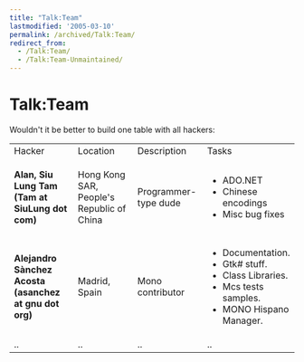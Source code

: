 ```yaml
---
title: "Talk:Team"
lastmodified: '2005-03-10'
permalink: /archived/Talk:Team/
redirect_from:
  - /Talk:Team/
  - /Talk:Team-Unmaintained/
---
```


Talk:Team
=========

Wouldn't it be better to build one table with all hackers:

<table>
<col width="25%" />
<col width="25%" />
<col width="25%" />
<col width="25%" />
<tbody>
<tr class="odd">
<td align="left">Hacker</td>
<td align="left">Location</td>
<td align="left">Description</td>
<td align="left">Tasks</td>
</tr>
<tr class="even">
<td align="left"><p><strong><script type="text/javascript">
<!--
h='&#x53;&#x69;&#x75;&#76;&#x75;&#110;&#x67;&#46;&#x63;&#x6f;&#x6d;';a='&#64;';n='&#84;&#x61;&#x6d;';e=n+a+h;
document.write('<a h'+'ref'+'="ma'+'ilto'+':'+e+'">'+'Alan, Siu Lung Tam'+'<\/'+'a'+'>');
// -->
</script><noscript>&#x41;&#108;&#x61;&#110;&#44;&#32;&#x53;&#x69;&#x75;&#32;&#76;&#x75;&#110;&#x67;&#32;&#84;&#x61;&#x6d;&#32;&#40;&#84;&#x61;&#x6d;&#32;&#x61;&#116;&#32;&#x53;&#x69;&#x75;&#76;&#x75;&#110;&#x67;&#32;&#100;&#x6f;&#116;&#32;&#x63;&#x6f;&#x6d;&#x29;</noscript></strong></p></td>
<td align="left">Hong Kong SAR, People's Republic of China</td>
<td align="left">Programmer-type dude</td>
<td align="left"><ul>
<li>ADO.NET</li>
<li>Chinese encodings</li>
<li>Misc bug fixes</li>
</ul></td>
</tr>
<tr class="odd">
<td align="left"><p><strong><script type="text/javascript">
<!--
h='&#x67;&#110;&#x75;&#46;&#x6f;&#114;&#x67;';a='&#64;';n='&#x61;&#x73;&#x61;&#110;&#x63;&#104;&#x65;&#122;';e=n+a+h;
document.write('<a h'+'ref'+'="ma'+'ilto'+':'+e+'">'+'Alejandro Sànchez Acosta'+'<\/'+'a'+'>');
// -->
</script><noscript>&#x41;&#108;&#x65;&#106;&#x61;&#110;&#100;&#114;&#x6f;&#32;&#x53;&#224;&#110;&#x63;&#104;&#x65;&#122;&#32;&#x41;&#x63;&#x6f;&#x73;&#116;&#x61;&#32;&#40;&#x61;&#x73;&#x61;&#110;&#x63;&#104;&#x65;&#122;&#32;&#x61;&#116;&#32;&#x67;&#110;&#x75;&#32;&#100;&#x6f;&#116;&#32;&#x6f;&#114;&#x67;&#x29;</noscript></strong></p></td>
<td align="left">Madrid, Spain</td>
<td align="left">Mono contributor</td>
<td align="left"><ul>
<li>Documentation.</li>
<li>Gtk# stuff.</li>
<li>Class Libraries.</li>
<li>Mcs tests samples.</li>
<li>MONO Hispano Manager.</li>
</ul></td>
</tr>
<tr class="even">
<td align="left">..</td>
<td align="left">..</td>
<td align="left">..</td>
<td align="left">..</td>
</tr>
</tbody>
</table>



